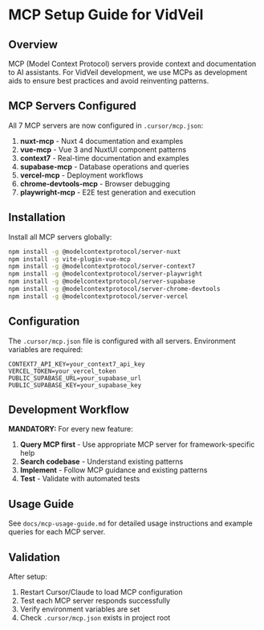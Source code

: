 # MCP Setup Guide for VidVeil

## Overview

MCP (Model Context Protocol) servers provide context and documentation to AI assistants. For VidVeil development, we use MCPs as development aids to ensure best practices and avoid reinventing patterns.

## MCP Servers Configured

All 7 MCP servers are now configured in `.cursor/mcp.json`:

1. **nuxt-mcp** - Nuxt 4 documentation and examples
2. **vue-mcp** - Vue 3 and NuxtUI component patterns
3. **context7** - Real-time documentation and examples
4. **supabase-mcp** - Database operations and queries
5. **vercel-mcp** - Deployment workflows
6. **chrome-devtools-mcp** - Browser debugging
7. **playwright-mcp** - E2E test generation and execution

## Installation

Install all MCP servers globally:

```bash
npm install -g @modelcontextprotocol/server-nuxt
npm install -g vite-plugin-vue-mcp
npm install -g @modelcontextprotocol/server-context7
npm install -g @modelcontextprotocol/server-playwright
npm install -g @modelcontextprotocol/server-supabase
npm install -g @modelcontextprotocol/server-chrome-devtools
npm install -g @modelcontextprotocol/server-vercel
```

## Configuration

The `.cursor/mcp.json` file is configured with all servers. Environment variables are required:

```env
CONTEXT7_API_KEY=your_context7_api_key
VERCEL_TOKEN=your_vercel_token
PUBLIC_SUPABASE_URL=your_supabase_url
PUBLIC_SUPABASE_KEY=your_supabase_key
```

## Development Workflow

**MANDATORY:** For every new feature:

1. **Query MCP first** - Use appropriate MCP server for framework-specific help
2. **Search codebase** - Understand existing patterns
3. **Implement** - Follow MCP guidance and existing patterns
4. **Test** - Validate with automated tests

## Usage Guide

See `docs/mcp-usage-guide.md` for detailed usage instructions and example queries for each MCP server.

## Validation

After setup:
1. Restart Cursor/Claude to load MCP configuration
2. Test each MCP server responds successfully
3. Verify environment variables are set
4. Check `.cursor/mcp.json` exists in project root
